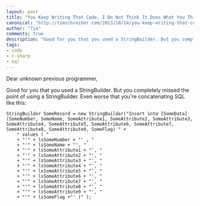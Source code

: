 ```yaml
--- 
layout: post
title: "You Keep Writing That Code. I Do Not Think It Does What You Think It Does."
canonical: "http://timschreiber.com/2013/10/14/you-keep-writing-that-code-i-do-not-think-it-does-what-you-think-it-does/"
author: "Tim"
comments: true
description: "Good for you that you used a StringBuilder. But you completely missed the point of using a StringBuilder. Even worse that you're concatenating SQL like this..."
tags:
- code
- c-sharp
- sql
---
```


Dear unknown previous programmer,

Good for you that you used a StringBuilder. But you completely missed the point of using a StringBuilder. Even worse that you're concatenating SQL like this:

    StringBuilder SomeRecord = new StringBuilder("Insert into [SomeData] (SomeNumber, SomeName, SomeAttribute1, SomeAttribute2, SomeAttribute3, SomeAttribute4, SomeAttribute5, SomeAttribute6, SomeAttribute7, SomeAttribute8, SomeAttribute9, SomeFlag) " +
        " values ( " 
        + "'" + lsSomeNumber + "' , " 
        + "'" + lsSomeName + "', "
        + "'" + lsSomeAttribute1 + "', " 
        + "'" + lsSomeAttribute2 + "', " 
        + "'" + lsSomeAttribute3 + "', "
        + "'" + lsSomeAttribute4 + "', "
        + "'" + lsSomeAttribute5 + "', "
        + "'" + lsSomeAttribute6 + "', " 
        + "'" + lsSomeAttribute7 + "', " 
        + "'" + lsSomeAttribute8 + "', "
        + "'" + lsSomeAttribute9 + "', " 
        + "'" + lsSomeFlag +"' )" );
